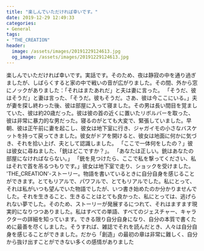 ```yaml
---
title: "楽しんでいただければ幸いです。"
date: 2019-12-29 12:49:33
categories:
- General
tags:
- "THE_CREATION"
header:
  image: /assets/images/20191229124613.jpg
  og_image: /assets/images/20191229124613.jpg
---
```


楽しんでいただければ幸いです。実話です。そのため、夜は静寂の中を通り過ぎましたが、しばらくすると家の中で戦いの音が広がりました。その間、外から窓にノックがありました：「それはまたあれだ」と夫は妻に言った。 「そうだ、彼はそうだ」と妻は言った、「そうだ。彼もそうだ。さあ、彼は今ここにいる。」夫が妻を探し終わった後、彼は部屋に入って寝ました。その男は長い間目を覚ましていた、彼は約20歳だった。彼は彼の首の近くに置いたリボルバーを取った、彼は非常に暴力的な男だった。寝るのがとても大変で、緊張していました。早朝、彼は正午前に妻を起こし、彼女は地下室に行き、ジャガイモの小さなバスケットを持って戻ってきました。彼女がドアを開けると、彼女は地面に何かに気づき、それを拾い上げ、夫として認識しました。 「ここで一体何をしたの？」彼は彼女に尋ねました、「銃はどこですか？」。 「あなたは正しい。銃はあなたの部屋になければならない。」 「銃を見つけたら、ここで私を撃ってください、私はそれで首を吊るつもりです。」彼女は地下室で走り、ショックを受けました。 &#39;THE_CREATION&#39;-ストーリー。物語を書いているときに自分自身を感じることができます。とてもリアルで、パワフルで、とてもリアルでした。私にとって、それは私がいつも望んでいた物語でしたが、いつ書き始めたのか分かりませんでした。それを生きること、生きることはとても良かった、私にとっては、逃げられない夢でした。そのため、ストーリーが発展するにつれて、それはますます現実的になりつつありました。私はすべての単語、すべてのジェスチャー、キャラクターの詳細を知っています。できる限り自分自身になり、自分の本質で書くために最善を尽くしました。そうすれば、雑誌でそれを読んだとき、人々は自分自身を感じることができました。だから「創造」の最初の章は非常に難しく、自分から抜け出すことができない多くの感情がありました
